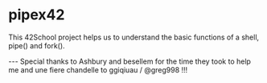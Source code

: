 # pipex42

This 42School project helps us to understand the basic functions of a shell, pipe() and fork().

---   Special thanks to Ashbury and besellem for the time they took to help me and une fiere chandelle to ggiqiuau / @greg998 !!!
